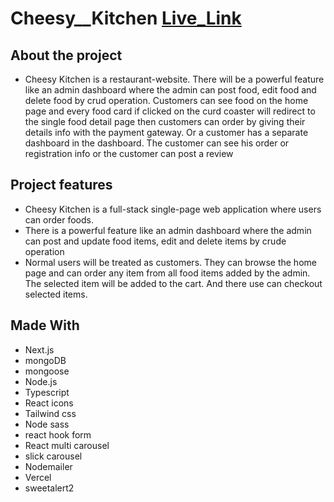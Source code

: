# Cheesy\_\_Kitchen [Live_Link](https://cheesykitchen.vercel.app/)

## About the project

- Cheesy Kitchen is a restaurant-website. There will be a powerful feature like an admin dashboard where the admin can post food, edit food and delete food by crud operation. Customers can see food on the home page and every food card if clicked on the curd coaster will redirect to the single food detail page then customers can order by giving their details info with the payment gateway. Or a customer has a separate dashboard in the dashboard. The customer can see his order or registration info or the customer can post a review

## Project features

- Cheesy Kitchen is a full-stack single-page web application where users can order foods.
- There is a powerful feature like an admin dashboard where the admin can post and update food items, edit and delete items by crude operation
- Normal users will be treated as customers. They can browse the home page and can order any item from all food items added by the admin. The selected item will be added to the cart. And there use can checkout selected items.

## Made With

- Next.js
- mongoDB
- mongoose
- Node.js
- Typescript
- React icons
- Tailwind css
- Node sass
- react hook form
- React multi carousel
- slick carousel
- Nodemailer
- Vercel
- sweetalert2
